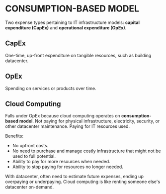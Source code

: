 # CONSUMPTION-BASED MODEL

Two expense types pertaining to IT infrastructure models: **capital expenditure (CapEx)** and **operational expenditure (OpEx)**.

## CapEx

One-time, up-front expenditure on tangible resources, such as building datacenter.

## OpEx

Spending on services or products over time.

## Cloud Computing

Falls under OpEx because cloud computing operates on **consumption-based model**. Not paying for physical infrastructure, electricity, security, or other datacenter maintenance. Paying for IT resources used.

Benefits:

* No upfront costs.
* No need to purchase and manage costly infrastructure that might not be used to full potential.
* Ability to pay for more resources when needed.
* Ability to stop paying for resources no longer needed.

With datacenter, often need to estimate future expenses, ending up overpaying or underpaying. Cloud computing is like renting someone else's datacenter on-demand.
